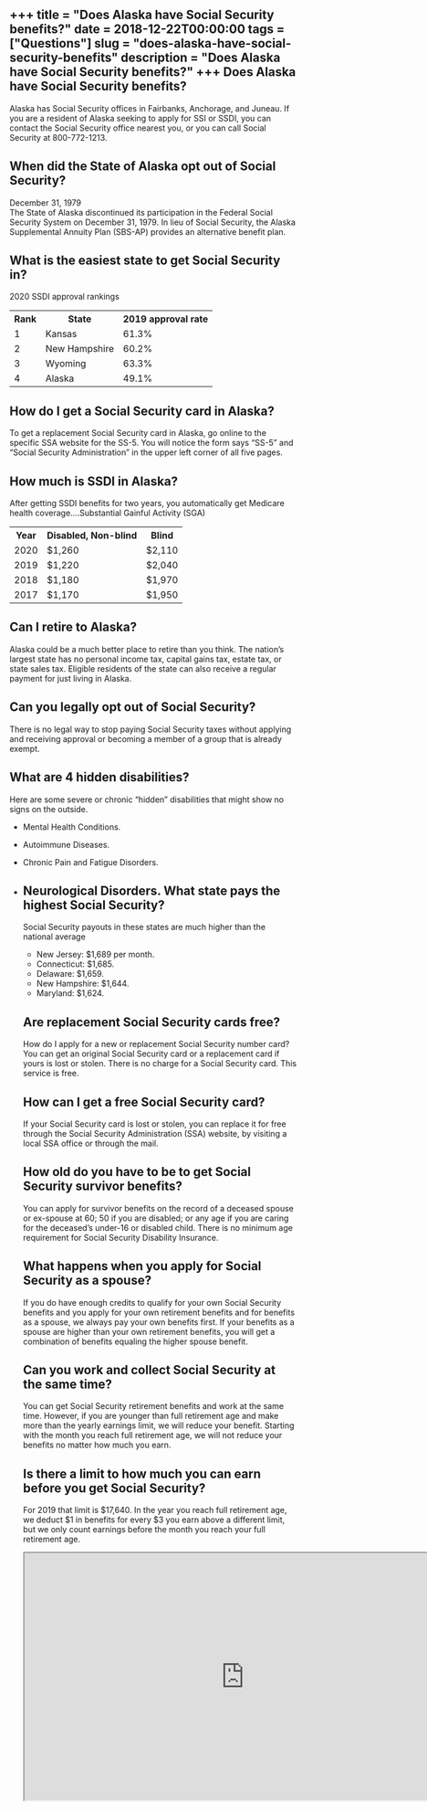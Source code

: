 +++
title = "Does Alaska have Social Security benefits?"
date = 2018-12-22T00:00:00
tags = ["Questions"]
slug = "does-alaska-have-social-security-benefits"
description = "Does Alaska have Social Security benefits?"
+++
Does Alaska have Social Security benefits?
------------------------------------------

Alaska has Social Security offices in Fairbanks, Anchorage, and Juneau. If you are a resident of Alaska seeking to apply for SSI or SSDI, you can contact the Social Security office nearest you, or you can call Social Security at 800-772-1213.

When did the State of Alaska opt out of Social Security?
--------------------------------------------------------

December 31, 1979  
The State of Alaska discontinued its participation in the Federal Social Security System on December 31, 1979. In lieu of Social Security, the Alaska Supplemental Annuity Plan (SBS-AP) provides an alternative benefit plan.

What is the easiest state to get Social Security in?
----------------------------------------------------

2020 SSDI approval rankings

<table><tr><th>Rank</th><th>State</th><th>2019 approval rate</th></tr><tr><td>1</td><td>Kansas</td><td>61.3%</td></tr><tr><td>2</td><td>New Hampshire</td><td>60.2%</td></tr><tr><td>3</td><td>Wyoming</td><td>63.3%</td></tr><tr><td>4</td><td>Alaska</td><td>49.1%</td></tr></table>

How do I get a Social Security card in Alaska?
----------------------------------------------

To get a replacement Social Security card in Alaska, go online to the specific SSA website for the SS-5. You will notice the form says “SS-5” and “Social Security Administration” in the upper left corner of all five pages.

How much is SSDI in Alaska?
---------------------------

After getting SSDI benefits for two years, you automatically get Medicare health coverage….Substantial Gainful Activity (SGA)

<table><tr><th>Year</th><th>Disabled, Non-blind</th><th>Blind</th></tr><tr><td>2020</td><td>$1,260</td><td>$2,110</td></tr><tr><td>2019</td><td>$1,220</td><td>$2,040</td></tr><tr><td>2018</td><td>$1,180</td><td>$1,970</td></tr><tr><td>2017</td><td>$1,170</td><td>$1,950</td></tr></table>

Can I retire to Alaska?
-----------------------

Alaska could be a much better place to retire than you think. The nation’s largest state has no personal income tax, capital gains tax, estate tax, or state sales tax. Eligible residents of the state can also receive a regular payment for just living in Alaska.

Can you legally opt out of Social Security?
-------------------------------------------

There is no legal way to stop paying Social Security taxes without applying and receiving approval or becoming a member of a group that is already exempt.

What are 4 hidden disabilities?
-------------------------------

Here are some severe or chronic “hidden” disabilities that might show no signs on the outside.

- Mental Health Conditions.
- Autoimmune Diseases.
- Chronic Pain and Fatigue Disorders.
- Neurological Disorders. What state pays the highest Social Security?
    --------------------------------------------
    
    Social Security payouts in these states are much higher than the national average
    
    
    - New Jersey: $1,689 per month.
    - Connecticut: $1,685.
    - Delaware: $1,659.
    - New Hampshire: $1,644.
    - Maryland: $1,624.
    
    Are replacement Social Security cards free?
    -------------------------------------------
    
    How do I apply for a new or replacement Social Security number card? You can get an original Social Security card or a replacement card if yours is lost or stolen. There is no charge for a Social Security card. This service is free.
    
    How can I get a free Social Security card?
    ------------------------------------------
    
    If your Social Security card is lost or stolen, you can replace it for free through the Social Security Administration (SSA) website, by visiting a local SSA office or through the mail.
    
    How old do you have to be to get Social Security survivor benefits?
    -------------------------------------------------------------------
    
    You can apply for survivor benefits on the record of a deceased spouse or ex-spouse at 60; 50 if you are disabled; or any age if you are caring for the deceased’s under-16 or disabled child. There is no minimum age requirement for Social Security Disability Insurance.
    
    What happens when you apply for Social Security as a spouse?
    ------------------------------------------------------------
    
    If you do have enough credits to qualify for your own Social Security benefits and you apply for your own retirement benefits and for benefits as a spouse, we always pay your own benefits first. If your benefits as a spouse are higher than your own retirement benefits, you will get a combination of benefits equaling the higher spouse benefit.
    
    Can you work and collect Social Security at the same time?
    ----------------------------------------------------------
    
    You can get Social Security retirement benefits and work at the same time. However, if you are younger than full retirement age and make more than the yearly earnings limit, we will reduce your benefit. Starting with the month you reach full retirement age, we will not reduce your benefits no matter how much you earn.
    
    Is there a limit to how much you can earn before you get Social Security?
    -------------------------------------------------------------------------
    
    For 2019 that limit is $17,640. In the year you reach full retirement age, we deduct $1 in benefits for every $3 you earn above a different limit, but we only count earnings before the month you reach your full retirement age.
    
    <iframe allow="accelerometer; autoplay; clipboard-write; encrypted-media; gyroscope; picture-in-picture" allowfullscreen="" class="__youtube_prefs__  epyt-is-override  no-lazyload" data-no-lazy="1" data-origheight="433" data-origwidth="770" data-skipgform_ajax_framebjll="" height="433" id="_ytid_65748" loading="lazy" src="https://www.youtube.com/embed/_3Lizrgbb9s?enablejsapi=1&autoplay=0&cc_load_policy=0&cc_lang_pref=&iv_load_policy=1&loop=0&modestbranding=0&rel=1&fs=1&playsinline=0&autohide=2&theme=dark&color=red&controls=1&" title="YouTube player" width="770"></iframe>